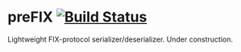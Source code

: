 # preFIX [![Build Status](https://travis-ci.org/Mototroller/preFIX.svg?branch=master)](https://travis-ci.org/Mototroller/preFIX)

Lightweight FIX-protocol serializer/deserializer. Under construction.